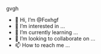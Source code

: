gvgh
- 👋 Hi, I’m @Foxhgf
- 👀 I’m interested in ...
- 🌱 I’m currently learning ...
- 💞️ I’m looking to collaborate on ...
- 📫 How to reach me ...

<!---#!/bin/sh
. "$(dirname "$0")/_/husky.sh"

npx lint-staged
Foxhgf/Foxhgf is a ✨ special ✨ repository because its `README.md` (this file) appears on your GitHub profile.
You can click the Preview link to take a look at your changes.
--->
